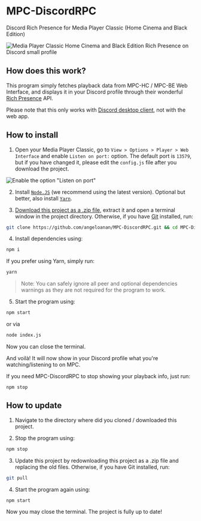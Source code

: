 # MPC-DiscordRPC
Discord Rich Presence for Media Player Classic (Home Cinema and Black Edition)

![Media Player Classic Home Cinema and Black Edition Rich Presence on Discord small profile](https://i.imgur.com/QAAJZgL.png)

## How does this work?
This program simply fetches playback data from MPC-HC / MPC-BE Web Interface, and displays it in your Discord profile through their wonderful [Rich Presence](https://discordapp.com/rich-presence) API.

Please note that this only works with [Discord desktop client](https://discordapp.com/download), not with the web app.

## How to install
1. Open your Media Player Classic, go to `View > Options > Player > Web Interface` and enable `Listen on port:` option. The default port is `13579`, but if you have changed it, please edit the `config.js` file after you download the project.

![Enable the option "Listen on port"](https://cdn.discordapp.com/attachments/416273308540207116/428748994307424256/unknown.png)

2. Install [`Node.JS`](https://nodejs.org/en/download/current/) (we recommend using the latest version). Optional but better, also install [`Yarn`](https://yarnpkg.com/docs/install).

3. [Download this project as a .zip file](https://github.com/angeloanan/MPC-DiscordRPC/archive/master.zip), extract it and open a terminal window in the project directory. Otherwise, if you have [Git](https://git-scm.com/) installed, run:

```sh
git clone https://github.com/angeloanan/MPC-DiscordRPC.git && cd MPC-DiscordRPC
```

4. Install dependencies using: 
```sh
npm i
``` 

   If you prefer using Yarn, simply run:

```sh
yarn
```

> Note: You can safely ignore all peer and optional dependencies warnings as they are not required for the program to work.

5. Start the program using: 
```sh
npm start
``` 
or via
```sh
node index.js
``` 
Now you can close the terminal.

And voilà! It will now show in your Discord profile what you're watching/listening to on MPC.

If you need MPC-DiscordRPC to stop showing your playback info, just run:

```
npm stop
```

## How to update

1. Navigate to the directory where did you cloned / downloaded this project.

2. Stop the program using:

```sh
npm stop
```

3. Update this project by redownloading this project as a .zip file and replacing the old files. Otherwise, if you have Git installed, run:
```sh
git pull
```

4. Start the program again using:
```sh
npm start
```

Now you may close the terminal. The project is fully up to date!
